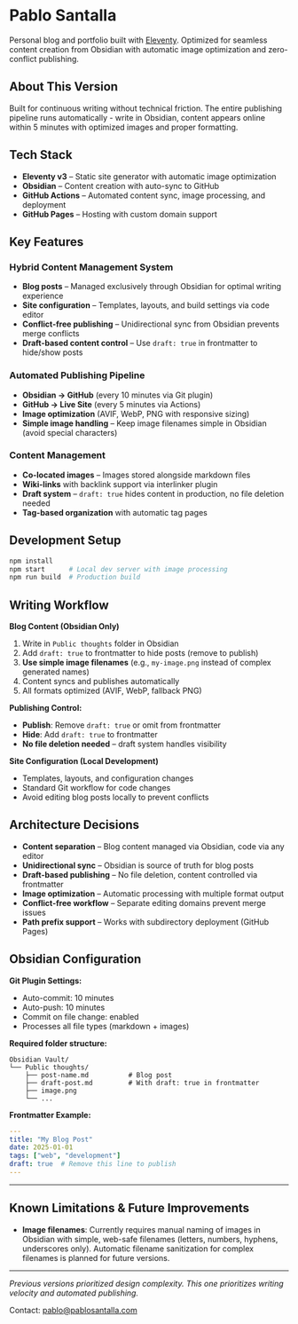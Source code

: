 # Pablo Santalla

Personal blog and portfolio built with [Eleventy](https://www.11ty.dev/). Optimized for seamless content creation from Obsidian with automatic image optimization and zero-conflict publishing.

## About This Version

Built for continuous writing without technical friction. The entire publishing pipeline runs automatically - write in Obsidian, content appears online within 5 minutes with optimized images and proper formatting.

## Tech Stack

- **Eleventy v3** – Static site generator with automatic image optimization
- **Obsidian** – Content creation with auto-sync to GitHub
- **GitHub Actions** – Automated content sync, image processing, and deployment
- **GitHub Pages** – Hosting with custom domain support

## Key Features

### Hybrid Content Management System
- **Blog posts** – Managed exclusively through Obsidian for optimal writing experience
- **Site configuration** – Templates, layouts, and build settings via code editor
- **Conflict-free publishing** – Unidirectional sync from Obsidian prevents merge conflicts
- **Draft-based content control** – Use `draft: true` in frontmatter to hide/show posts

### Automated Publishing Pipeline
- **Obsidian → GitHub** (every 10 minutes via Git plugin)
- **GitHub → Live Site** (every 5 minutes via Actions)
- **Image optimization** (AVIF, WebP, PNG with responsive sizing)
- **Simple image handling** – Keep image filenames simple in Obsidian (avoid special characters)

### Content Management
- **Co-located images** – Images stored alongside markdown files
- **Wiki-links** with backlink support via interlinker plugin
- **Draft system** – `draft: true` hides content in production, no file deletion needed
- **Tag-based organization** with automatic tag pages

## Development Setup

```bash
npm install
npm start      # Local dev server with image processing
npm run build  # Production build
```

## Writing Workflow

**Blog Content (Obsidian Only)**
1. Write in `Public thoughts` folder in Obsidian
2. Add `draft: true` to frontmatter to hide posts (remove to publish)
3. **Use simple image filenames** (e.g., `my-image.png` instead of complex generated names)
4. Content syncs and publishes automatically
5. All formats optimized (AVIF, WebP, fallback PNG)

**Publishing Control:**
- **Publish**: Remove `draft: true` or omit from frontmatter
- **Hide**: Add `draft: true` to frontmatter
- **No file deletion needed** – draft system handles visibility

**Site Configuration (Local Development)**
- Templates, layouts, and configuration changes
- Standard Git workflow for code changes
- Avoid editing blog posts locally to prevent conflicts

## Architecture Decisions

- **Content separation** – Blog content managed via Obsidian, code via any editor
- **Unidirectional sync** – Obsidian is source of truth for blog posts
- **Draft-based publishing** – No file deletion, content controlled via frontmatter
- **Image optimization** – Automatic processing with multiple format output
- **Conflict-free workflow** – Separate editing domains prevent merge issues
- **Path prefix support** – Works with subdirectory deployment (GitHub Pages)

## Obsidian Configuration

**Git Plugin Settings:**
- Auto-commit: 10 minutes
- Auto-push: 10 minutes
- Commit on file change: enabled
- Processes all file types (markdown + images)

**Required folder structure:**
```
Obsidian Vault/
└── Public thoughts/
    ├── post-name.md          # Blog post
    ├── draft-post.md         # With draft: true in frontmatter
    ├── image.png
    └── ...
```

**Frontmatter Example:**
```yaml
---
title: "My Blog Post"
date: 2025-01-01
tags: ["web", "development"]
draft: true  # Remove this line to publish
---
```

---

## Known Limitations & Future Improvements

- **Image filenames**: Currently requires manual naming of images in Obsidian with simple, web-safe filenames (letters, numbers, hyphens, underscores only). Automatic filename sanitization for complex filenames is planned for future versions.

---

*Previous versions prioritized design complexity. This one prioritizes writing velocity and automated publishing.*

Contact: [pablo@pablosantalla.com](mailto:pablo@pablosantalla.com)
